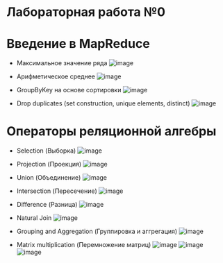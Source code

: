 # Лабораторная работа №0
# Введение в MapReduce
* Максимальное значение ряда
![image](https://github.com/user-attachments/assets/cca4761a-a1f2-4d3c-af2f-248ff56168d2)

* Арифметическое среднее
![image](https://github.com/user-attachments/assets/f1c630fa-e840-4fe3-9e55-0dc1f0669b25)

* GroupByKey на основе сортировки
![image](https://github.com/user-attachments/assets/f12a58b0-fd9f-4f62-8c6b-4eb51a185d58)

* Drop duplicates (set construction, unique elements, distinct)
![image](https://github.com/user-attachments/assets/3aabe454-d792-49a2-b8d6-36a2bc2032c6)

# Операторы реляционной алгебры
* Selection (Выборка)
![image](https://github.com/user-attachments/assets/9db1a38b-6b55-4eef-a11a-88f79b31616b)

* Projection (Проекция)
![image](https://github.com/user-attachments/assets/5c21bde4-fa72-4b09-a734-ae13c1619ef2)

* Union (Объединение)
![image](https://github.com/user-attachments/assets/516f1ec8-04ae-40fd-ad74-e7cecc378725)

* Intersection (Пересечение)
![image](https://github.com/user-attachments/assets/f077fa2f-113e-404a-887e-67383e85b6a7)

* Difference (Разница)
![image](https://github.com/user-attachments/assets/ca8bf2dc-7690-43b9-a508-d253011ff9c8)

* Natural Join
![image](https://github.com/user-attachments/assets/754a2746-7568-4b36-83db-21a60eb1b495)

* Grouping and Aggregation (Группировка и аггрегация)
![image](https://github.com/user-attachments/assets/bb323000-02be-4930-889e-73535e8c0a92)

* Matrix multiplication (Перемножение матриц)
![image](https://github.com/user-attachments/assets/a9392804-30a3-48c4-afa0-8d2802bb66eb)
![image](https://github.com/user-attachments/assets/e877013a-b426-41e0-9263-6f2e051298a4)
![image](https://github.com/user-attachments/assets/3418ff34-46a5-48ca-ba5a-34b817db630d)
